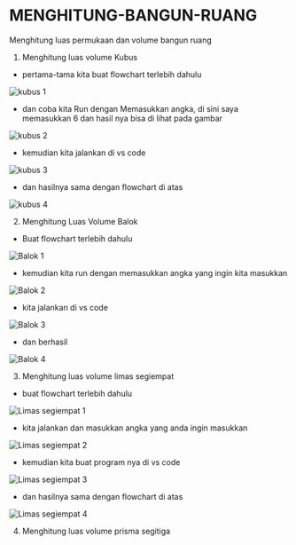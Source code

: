 # MENGHITUNG-BANGUN-RUANG

Menghitung luas permukaan dan volume bangun ruang

1. Menghitung luas volume Kubus

- pertama-tama kita buat flowchart terlebih dahulu

![kubus 1](https://user-images.githubusercontent.com/93004934/140031360-5d6c4a04-7c5f-43d4-9fc6-b79602a6cde9.png)

- dan coba kita Run dengan Memasukkan angka, di sini saya memasukkan 6 dan hasil nya bisa di lihat pada gambar

![kubus 2](https://user-images.githubusercontent.com/93004934/140031439-319bf6d0-7558-4b24-bb16-5bc129f17397.png)

- kemudian kita jalankan di vs code

![kubus 3](https://user-images.githubusercontent.com/93004934/140031596-548cbb53-e1a3-4a0c-9ad9-b5767a6b1fc4.png)

- dan hasilnya sama dengan flowchart di atas

![kubus 4](https://user-images.githubusercontent.com/93004934/140031709-125002a6-5b49-4c4e-9e14-bf43f78bf571.png)

2. Menghitung Luas Volume Balok

- Buat flowchart terlebih dahulu

![Balok 1](https://user-images.githubusercontent.com/93004934/140031885-bd4a9df4-b8ab-46d3-b950-7e0b41e635d2.png)

- kemudian kita run dengan memasukkan angka yang ingin kita masukkan

![Balok 2](https://user-images.githubusercontent.com/93004934/140031986-0f9977c8-6706-46fd-9b8b-871efe28b123.png)

- kita jalankan di vs code

![Balok 3](https://user-images.githubusercontent.com/93004934/140032405-ae5cbfab-c480-4791-9a86-1c716e77d8c3.png)

- dan berhasil

![Balok 4](https://user-images.githubusercontent.com/93004934/140032469-223bc59c-8a00-41ab-beb1-418da076a3bc.png)

3. Menghitung luas volume limas segiempat

- buat flowchart terlebih dahulu

![Limas segiempat 1](https://user-images.githubusercontent.com/93004934/140032797-39ebbb9d-e21b-4ae8-a5d1-542c9ecf188d.png)

- kita jalankan dan masukkan angka yang anda ingin masukkan 

![Limas segiempat 2](https://user-images.githubusercontent.com/93004934/140032891-196c9af1-8dc6-4692-8d5d-8f30f6f0b022.png)

- kemudian kita buat program nya di vs code

![Limas segiempat 3](https://user-images.githubusercontent.com/93004934/140032960-f6c40f4e-03d8-4cfa-9edc-9b76132941fe.png)

- dan hasilnya sama dengan flowchart di atas

![Limas segiempat 4](https://user-images.githubusercontent.com/93004934/140033053-b2ba4d2e-def4-4cfa-947a-a26c8d898b6a.png)

4. Menghitung luas volume prisma segitiga















